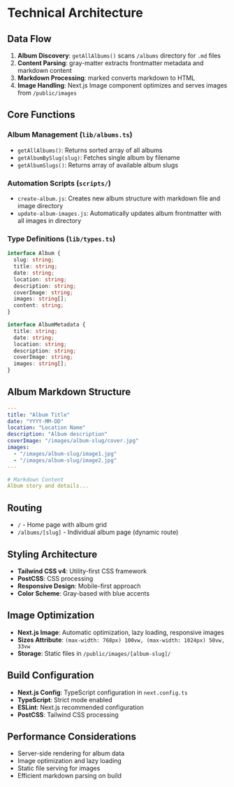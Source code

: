 # Technical Architecture

## Data Flow
1. **Album Discovery**: `getAllAlbums()` scans `/albums` directory for `.md` files
2. **Content Parsing**: gray-matter extracts frontmatter metadata and markdown content
3. **Markdown Processing**: marked converts markdown to HTML
4. **Image Handling**: Next.js Image component optimizes and serves images from `/public/images`

## Core Functions

### Album Management (`lib/albums.ts`)
- `getAllAlbums()`: Returns sorted array of all albums
- `getAlbumBySlug(slug)`: Fetches single album by filename
- `getAlbumSlugs()`: Returns array of available album slugs

### Automation Scripts (`scripts/`)
- `create-album.js`: Creates new album structure with markdown file and image directory
- `update-album-images.js`: Automatically updates album frontmatter with all images in directory

### Type Definitions (`lib/types.ts`)
```typescript
interface Album {
  slug: string;
  title: string;
  date: string;
  location: string;
  description: string;
  coverImage: string;
  images: string[];
  content: string;
}

interface AlbumMetadata {
  title: string;
  date: string;
  location: string;
  description: string;
  coverImage: string;
  images: string[];
}
```

## Album Markdown Structure
```yaml
---
title: "Album Title"
date: "YYYY-MM-DD"
location: "Location Name"
description: "Album description"
coverImage: "/images/album-slug/cover.jpg"
images:
  - "/images/album-slug/image1.jpg"
  - "/images/album-slug/image2.jpg"
---

# Markdown Content
Album story and details...
```

## Routing
- `/` - Home page with album grid
- `/albums/[slug]` - Individual album page (dynamic route)

## Styling Architecture
- **Tailwind CSS v4**: Utility-first CSS framework
- **PostCSS**: CSS processing
- **Responsive Design**: Mobile-first approach
- **Color Scheme**: Gray-based with blue accents

## Image Optimization
- **Next.js Image**: Automatic optimization, lazy loading, responsive images
- **Sizes Attribute**: `(max-width: 768px) 100vw, (max-width: 1024px) 50vw, 33vw`
- **Storage**: Static files in `/public/images/[album-slug]/`

## Build Configuration
- **Next.js Config**: TypeScript configuration in `next.config.ts`
- **TypeScript**: Strict mode enabled
- **ESLint**: Next.js recommended configuration
- **PostCSS**: Tailwind CSS processing

## Performance Considerations
- Server-side rendering for album data
- Image optimization and lazy loading
- Static file serving for images
- Efficient markdown parsing on build
